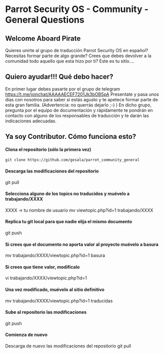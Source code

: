 # Parrot Security OS - Community - General Questions
## Welcome Aboard Pirate

Quieres unirte al grupo de traducción Parrot Security OS en español?
Necesitas formar parte de algo grande? Crees que debes devolver a la comunidad todo aquello que esta hizo por ti?
Este es tu sitio....

## Quiero ayudar!!! Qué debo hacer? 


En primer lugar debes pasarte por el grupo de telegram https://t.me/joinchat/AAAAAECEF7201Jk3bOB5pA
Presentate y pasa unos dias con nosotros para saber si estás agusto y te apetece formar parte de esta gran familia. (Advertencia: no querrás dejarlo ;-) )
En dicho grupo, pregunta por el equipo de documentación y rápidamente te pondrán en contacto con alguno de los responsables de traducción y te darán las indicaciones adecuadas.


## Ya soy Contributor. Cómo funciona esto?

#### Clona el repositorio (sólo la primera vez)
`git clone https://github.com/gesala/parrot_community_general`
#### Descarga las modificaciones del repositorio
<addr>git pull
#### Selecciona alguno de los topics no traducidos y muévelo a trabajando/XXXX
XXXX -> tu nombre de usuario 
<addr>mv viewtopic.php\?id=1 trabajando/XXXX
#### Replica tu git local para que nadie elija el mismo documento
<addr>git push
#### Si crees que el documento no aporta valor al proyecto muévelo a basura
<addr>mv trabajando/XXXX/viewtopic.php\?id=1 basura
#### Si crees que tiene valor, modifícalo
<addr>vi trabajando/XXXX/viewtopic.php\?id=1
#### Una vez modificado, muévelo al sitio definitivo
<addr>mv trabajando/XXXX/viewtopic.php\?id=1 traducidas
#### Sube al repositorio las modificaciones
<addr>git push
#### Comienza de nuevo
Descarga de nuevo las modificaciones del repositorio
<addr>git pull
